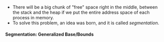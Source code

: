 * There will be a big chunk of "free" space right in the middle, between the stack and the heap if we put the entire address space of each process in memory.
* To solve this problem, an idea was born, and it is called *segmentation*.

#### Segmentation: Generalized Base/Bounds
